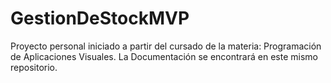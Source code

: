 # GestionDeStockMVP
Proyecto personal iniciado a partir del cursado de la materia: Programación de Aplicaciones Visuales. La Documentación se encontrará en este mismo repositorio. 
